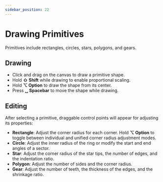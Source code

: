 ```yaml
---
sidebar_position: 22
---
```


# Drawing Primitives

Primitives include rectangles, circles, stars, polygons, and gears.

## Drawing

- Click and drag on the canvas to draw a primitive shape.
- Hold **⇧ Shift** while drawing to enable proportional scaling.
- Hold **⌥ Option** to draw the shape from its center.
- Press **␣ Spacebar** to move the shape while drawing.

## Editing

After selecting a primitive, draggable control points will appear for adjusting its properties:

- **Rectangle**: Adjust the corner radius for each corner. Hold **⌥ Option** to toggle between individual and unified corner radius adjustment modes.
- **Circle**: Adjust the inner radius of the ring or modify the start and end angles of a sector.
- **Star**: Adjust the corner radius of the star tips, the number of edges, and the indentation ratio.
- **Polygon**: Adjust the number of sides and the corner radius.
- **Gear**: Adjust the number of teeth, the thickness of the edges, and the shrinkage ratio.
